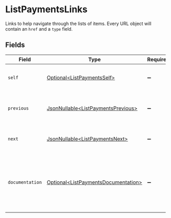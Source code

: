 # ListPaymentsLinks

Links to help navigate through the lists of items. Every URL object will contain an `href` and a `type` field.


## Fields

| Field                                                                                        | Type                                                                                         | Required                                                                                     | Description                                                                                  |
| -------------------------------------------------------------------------------------------- | -------------------------------------------------------------------------------------------- | -------------------------------------------------------------------------------------------- | -------------------------------------------------------------------------------------------- |
| `self`                                                                                       | [Optional\<ListPaymentsSelf>](../../models/operations/ListPaymentsSelf.md)                   | :heavy_minus_sign:                                                                           | The URL to the current set of items.                                                         |
| `previous`                                                                                   | [JsonNullable\<ListPaymentsPrevious>](../../models/operations/ListPaymentsPrevious.md)       | :heavy_minus_sign:                                                                           | The previous set of items, if available.                                                     |
| `next`                                                                                       | [JsonNullable\<ListPaymentsNext>](../../models/operations/ListPaymentsNext.md)               | :heavy_minus_sign:                                                                           | The next set of items, if available.                                                         |
| `documentation`                                                                              | [Optional\<ListPaymentsDocumentation>](../../models/operations/ListPaymentsDocumentation.md) | :heavy_minus_sign:                                                                           | In v2 endpoints, URLs are commonly represented as objects with an `href` and `type` field.   |